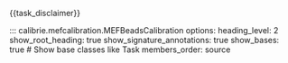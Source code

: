 {{task_disclaimer}}

::: calibrie.mefcalibration.MEFBeadsCalibration
    options:
      heading_level: 2
      show_root_heading: true
      show_signature_annotations: true
      show_bases: true # Show base classes like Task
      members_order: source
